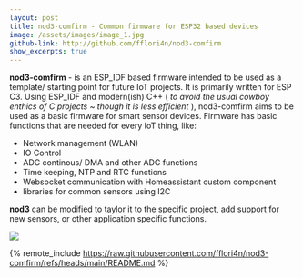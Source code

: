 ```yaml
---
layout: post
title: nod3-comfirm - Common firmware for ESP32 based devices
image: /assets/images/image_1.jpg
github-link: http://github.com/fflori4n/nod3-comfirm
show_excerpts: true
---
```


**nod3-comfirm** - is an ESP_IDF based firmware intended to be used as a template/ starting point for future IoT projects. It is primarily written for ESP C3.
Using ESP_IDF and modern(ish) C++ ( *to avoid the usual cowboy enthics of C projects ~ though it is less efficient* ), nod3-comfirm aims to be used as a basic firmware for smart sensor devices. Firmware has basic functions that are needed for every IoT thing, like:
- Network management (WLAN)
- IO Control
- ADC continous/ DMA and other ADC functions
- Time keeping, NTP and RTC functions
- Websocket communication with Homeassistant custom component
- libraries for common sensors using I2C

**nod3** can be modified to taylor it to the specific project, add support for new sensors, or other application specific functions.

<img src="http://192.168.0.199:3000/d/detfu7jht6r5sb/hive-scale-test?orgId=1&viewPanel=1">


{% remote_include https://raw.githubusercontent.com/fflori4n/nod3-comfirm/refs/heads/main/README.md %}
